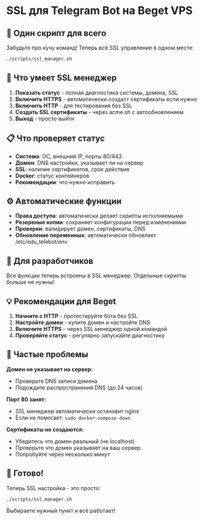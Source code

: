 # SSL для Telegram Bot на Beget VPS

## 🎯 Один скрипт для всего

Забудьте про кучу команд! Теперь всё SSL управление в одном месте:

```bash
./scripts/ssl_manager.sh
```

## 🚀 Что умеет SSL менеджер

1. **Показать статус** - полная диагностика системы, домена, SSL
2. **Включить HTTPS** - автоматически создаст сертификаты если нужно  
3. **Включить HTTP** - для тестирования без SSL
4. **Создать SSL сертификаты** - через acme.sh с автообновлением
5. **Выход** - просто выйти

## 📋 Что проверяет статус

- **Система**: ОС, внешний IP, порты 80/443
- **Домен**: DNS настройки, указывает ли на сервер
- **SSL**: наличие сертификатов, срок действия
- **Docker**: статус контейнеров
- **Рекомендации**: что нужно исправить

## ⚙️ Автоматические функции

- **Права доступа**: автоматически делает скрипты исполняемыми
- **Резервные копии**: сохраняет конфигурации перед изменениями
- **Проверки**: валидирует домен, сертификаты, DNS
- **Обновление переменных**: автоматически обновляет /etc/edu_telebot/env

## 🔧 Для разработчиков

Все функции теперь встроены в SSL менеджер. Отдельные скрипты больше не нужны!

## 💡 Рекомендации для Beget

1. **Начните с HTTP** - протестируйте бота без SSL
2. **Настройте домен** - купите домен и настройте DNS
3. **Включите HTTPS** - через SSL менеджер одной командой
4. **Проверяйте статус** - регулярно запускайте диагностику

## 🚨 Частые проблемы

**Домен не указывает на сервер:**
- Проверьте DNS записи домена
- Подождите распространения DNS (до 24 часов)

**Порт 80 занят:**
- SSL менеджер автоматически остановит nginx
- Если не помогает: `sudo docker-compose down`

**Сертификаты не создаются:**
- Убедитесь что домен реальный (не localhost)
- Проверьте что домен указывает на ваш сервер
- Попробуйте через несколько минут

## 🎉 Готово!

Теперь SSL настройка - это просто:
```bash
./scripts/ssl_manager.sh
```

Выбираете нужный пункт и всё работает!
